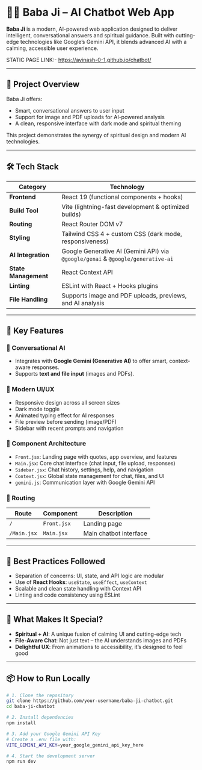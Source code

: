 # 🧘‍♂️ Baba Ji – AI Chatbot Web App

**Baba Ji** is a modern, AI-powered web application designed to deliver intelligent, conversational answers and spiritual guidance. Built with cutting-edge technologies like Google’s Gemini API, it blends advanced AI with a calming, accessible user experience.

STATIC PAGE LINK:- https://avinash-0-1.github.io/chatbot/

---

## 🚀 Project Overview

Baba Ji offers:
- Smart, conversational answers to user input
- Support for image and PDF uploads for AI-powered analysis
- A clean, responsive interface with dark mode and spiritual theming

This project demonstrates the synergy of spiritual design and modern AI technologies.

---

## 🛠️ Tech Stack

| Category         | Technology                                                                 |
|------------------|-----------------------------------------------------------------------------|
| **Frontend**      | React 19 (functional components + hooks)                                   |
| **Build Tool**    | Vite (lightning-fast development & optimized builds)                       |
| **Routing**       | React Router DOM v7                                                        |
| **Styling**       | Tailwind CSS 4 + custom CSS (dark mode, responsiveness)                    |
| **AI Integration**| Google Generative AI (Gemini API) via `@google/genai` & `@google/generative-ai` |
| **State Management** | React Context API                                                       |
| **Linting**       | ESLint with React + Hooks plugins                                          |
| **File Handling** | Supports image and PDF uploads, previews, and AI analysis                  |

---

## 🧩 Key Features

### 💬 Conversational AI
- Integrates with **Google Gemini (Generative AI)** to offer smart, context-aware responses.
- Supports **text and file input** (images and PDFs).

### 🎨 Modern UI/UX
- Responsive design across all screen sizes
- Dark mode toggle
- Animated typing effect for AI responses
- File preview before sending (image/PDF)
- Sidebar with recent prompts and navigation

### 🧱 Component Architecture
- `Front.jsx`: Landing page with quotes, app overview, and features
- `Main.jsx`: Core chat interface (chat input, file upload, responses)
- `Sidebar.jsx`: Chat history, settings, help, and navigation
- `Context.jsx`: Global state management for chat, files, and UI
- `gemini.js`: Communication layer with Google Gemini API

### 🔀 Routing
| Route      | Component        | Description                  |
|------------|------------------|------------------------------|
| `/`        | `Front.jsx`      | Landing page                 |
| `/Main.jsx`| `Main.jsx`       | Main chatbot interface       |

---

## 📐 Best Practices Followed

- Separation of concerns: UI, state, and API logic are modular
- Use of **React Hooks**: `useState`, `useEffect`, `useContext`
- Scalable and clean state handling with Context API
- Linting and code consistency using ESLint

---

## 🌟 What Makes It Special?

- **Spiritual + AI**: A unique fusion of calming UI and cutting-edge tech
- **File-Aware Chat**: Not just text – the AI understands images and PDFs
- **Delightful UX**: From animations to accessibility, it’s designed to feel good

---



## 📦 How to Run Locally

```bash
# 1. Clone the repository
git clone https://github.com/your-username/baba-ji-chatbot.git
cd baba-ji-chatbot

# 2. Install dependencies
npm install

# 3. Add your Google Gemini API Key
# Create a .env file with:
VITE_GEMINI_API_KEY=your_google_gemini_api_key_here

# 4. Start the development server
npm run dev
